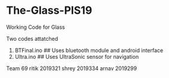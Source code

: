 # The-Glass-PIS19
Working Code for Glass

Two codes attatched

1. BTFinal.ino  ## Uses bluetooth module and android interface
2. Ultra.ino    ## Uses UltraSonic sensor for navigation


Team 69
ritik 2019321
shrey 2019334
arnav 2019299
